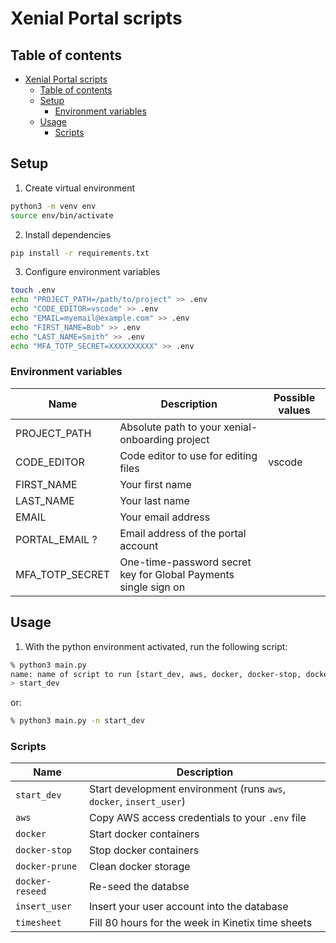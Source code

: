 # Xenial Portal scripts

## Table of contents
- [Xenial Portal scripts](#xenial-portal-scripts)
  - [Table of contents](#table-of-contents)
  - [Setup](#setup)
    - [Environment variables](#environment-variables)
  - [Usage](#usage)
    - [Scripts](#scripts)

## Setup

1. Create virtual environment
```bash
python3 -m venv env
source env/bin/activate
```

2. Install dependencies
```bash
pip install -r requirements.txt
```

3. Configure environment variables
```bash
touch .env
echo "PROJECT_PATH=/path/to/project" >> .env
echo "CODE_EDITOR=vscode" >> .env
echo "EMAIL=myemail@example.com" >> .env
echo "FIRST_NAME=Bob" >> .env
echo "LAST_NAME=Smith" >> .env
echo "MFA_TOTP_SECRET=XXXXXXXXXX" >> .env
```

### Environment variables
| Name            | Description                                                     | Possible values |
|-----------------|-----------------------------------------------------------------|-----------------|
| PROJECT_PATH    | Absolute path to your xenial-onboarding project                 |                 |
| CODE_EDITOR     | Code editor to use for editing files                            | vscode          |
| FIRST_NAME      | Your first name                                                 |                 |
| LAST_NAME       | Your last name                                                  |                 |
| EMAIL           | Your email address                                              |                 |
| PORTAL_EMAIL ?  | Email address of the portal account                             |                 |
| MFA_TOTP_SECRET | One-time-password secret key for Global Payments single sign on |                 |

## Usage

1. With the python environment activated, run the following script:
```bash
% python3 main.py               
name: name of script to run [start_dev, aws, docker, docker-stop, docker-prune, docker-reseed, insert_user, timesheet]
> start_dev
```
or:
```bash
% python3 main.py -n start_dev
```

### Scripts
| Name              | Description                                                     |
|-------------------|-----------------------------------------------------------------|
| `start_dev`       | Start development environment (runs `aws`, `docker`, `insert_user`) |
| `aws`             | Copy AWS access credentials to your `.env` file                 |
| `docker`          | Start docker containers                                       |
| `docker-stop`     | Stop docker containers                                        |
| `docker-prune`    | Clean docker storage                                          |
| `docker-reseed`   | Re-seed the databse                                           |
| `insert_user`     | Insert your user account into the database                    |
| `timesheet`       | Fill 80 hours for the week in Kinetix time sheets             |